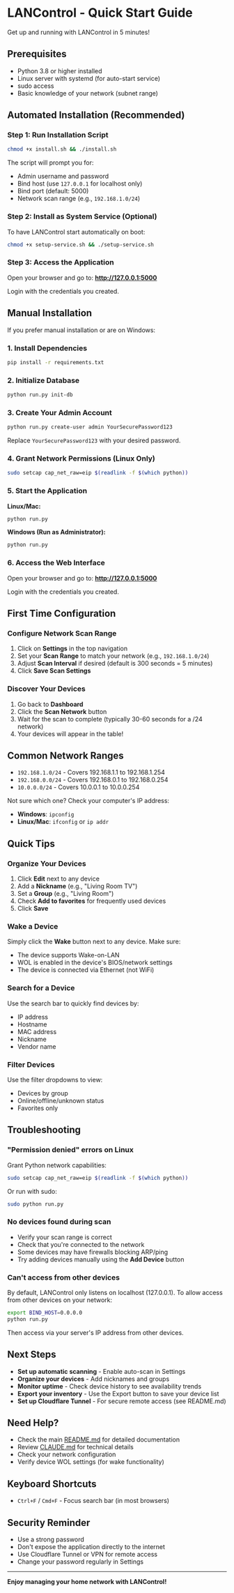 # LANControl - Quick Start Guide

Get up and running with LANControl in 5 minutes!

## Prerequisites

- Python 3.8 or higher installed
- Linux server with systemd (for auto-start service)
- sudo access
- Basic knowledge of your network (subnet range)

## Automated Installation (Recommended)

### Step 1: Run Installation Script

```bash
chmod +x install.sh && ./install.sh
```

The script will prompt you for:
- Admin username and password
- Bind host (use `127.0.0.1` for localhost only)
- Bind port (default: 5000)
- Network scan range (e.g., `192.168.1.0/24`)

### Step 2: Install as System Service (Optional)

To have LANControl start automatically on boot:

```bash
chmod +x setup-service.sh && ./setup-service.sh
```

### Step 3: Access the Application

Open your browser and go to: **http://127.0.0.1:5000**

Login with the credentials you created.

## Manual Installation

If you prefer manual installation or are on Windows:

### 1. Install Dependencies

```bash
pip install -r requirements.txt
```

### 2. Initialize Database

```bash
python run.py init-db
```

### 3. Create Your Admin Account

```bash
python run.py create-user admin YourSecurePassword123
```

Replace `YourSecurePassword123` with your desired password.

### 4. Grant Network Permissions (Linux Only)

```bash
sudo setcap cap_net_raw=eip $(readlink -f $(which python))
```

### 5. Start the Application

**Linux/Mac:**
```bash
python run.py
```

**Windows (Run as Administrator):**
```cmd
python run.py
```

### 6. Access the Web Interface

Open your browser and go to: **http://127.0.0.1:5000**

Login with the credentials you created.

## First Time Configuration

### Configure Network Scan Range

1. Click on **Settings** in the top navigation
2. Set your **Scan Range** to match your network (e.g., `192.168.1.0/24`)
3. Adjust **Scan Interval** if desired (default is 300 seconds = 5 minutes)
4. Click **Save Scan Settings**

### Discover Your Devices

1. Go back to **Dashboard**
2. Click the **Scan Network** button
3. Wait for the scan to complete (typically 30-60 seconds for a /24 network)
4. Your devices will appear in the table!

## Common Network Ranges

- `192.168.1.0/24` - Covers 192.168.1.1 to 192.168.1.254
- `192.168.0.0/24` - Covers 192.168.0.1 to 192.168.0.254
- `10.0.0.0/24` - Covers 10.0.0.1 to 10.0.0.254

Not sure which one? Check your computer's IP address:
- **Windows**: `ipconfig`
- **Linux/Mac**: `ifconfig` or `ip addr`

## Quick Tips

### Organize Your Devices

1. Click **Edit** next to any device
2. Add a **Nickname** (e.g., "Living Room TV")
3. Set a **Group** (e.g., "Living Room")
4. Check **Add to favorites** for frequently used devices
5. Click **Save**

### Wake a Device

Simply click the **Wake** button next to any device. Make sure:
- The device supports Wake-on-LAN
- WOL is enabled in the device's BIOS/network settings
- The device is connected via Ethernet (not WiFi)

### Search for a Device

Use the search bar to quickly find devices by:
- IP address
- Hostname
- MAC address
- Nickname
- Vendor name

### Filter Devices

Use the filter dropdowns to view:
- Devices by group
- Online/offline/unknown status
- Favorites only

## Troubleshooting

### "Permission denied" errors on Linux

Grant Python network capabilities:
```bash
sudo setcap cap_net_raw=eip $(readlink -f $(which python))
```

Or run with sudo:
```bash
sudo python run.py
```

### No devices found during scan

- Verify your scan range is correct
- Check that you're connected to the network
- Some devices may have firewalls blocking ARP/ping
- Try adding devices manually using the **Add Device** button

### Can't access from other devices

By default, LANControl only listens on localhost (127.0.0.1). To allow access from other devices on your network:

```bash
export BIND_HOST=0.0.0.0
python run.py
```

Then access via your server's IP address from other devices.

## Next Steps

- **Set up automatic scanning** - Enable auto-scan in Settings
- **Organize your devices** - Add nicknames and groups
- **Monitor uptime** - Check device history to see availability trends
- **Export your inventory** - Use the Export button to save your device list
- **Set up Cloudflare Tunnel** - For secure remote access (see README.md)

## Need Help?

- Check the main [README.md](README.md) for detailed documentation
- Review [CLAUDE.md](CLAUDE.md) for technical details
- Check your network configuration
- Verify device WOL settings (for wake functionality)

## Keyboard Shortcuts

- `Ctrl+F` / `Cmd+F` - Focus search bar (in most browsers)

## Security Reminder

- Use a strong password
- Don't expose the application directly to the internet
- Use Cloudflare Tunnel or VPN for remote access
- Change your password regularly in Settings

---

**Enjoy managing your home network with LANControl!**
